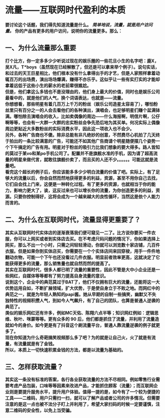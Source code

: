 # 流量——互联网时代盈利的本质

**要讨论这个话题，我们得先知道流量是什么。** ***简单地说，流量，就是用户访问量。*** **你的产品有更多的用户访问，说明你的流量更多。那么：**

## 一、为什么流量那么重要

**打个比方，你一定多多少少听说过现在的娱乐圈的一些花旦小生的名字吧：鹿X，吴X凡，T*boys（虽然现在已经解散了，但还是可以拿来举个例子）。说句实话，和过去的天王巨星相比，他们根本没有什么拿得出手的才艺，但是人家照样拿着动辄百万的出场费，演出场场爆满，赚得不亦乐乎。这似乎让一些有实打实的才能却拿着远低于这些小生的薪水的老前辈很尴尬。  
但是，他们拿这么多钱也不是没理由的，他们身上最大的价值，同时也是娱乐公司最看中的，就是他们的人气，换个词语表达，也就是——流量。  
你想想看，那些明星有着几百万上千万的粉丝（娱乐公司造星太容易了），哪怕粉丝里只有百分之一的人会去看他们的各种演出，演唱会，也足够明星们赚个盆满钵满。哪怕除去演唱会的收入，比如卖偶像的周边——什么海报啊，明信片啊，公仔啊等等，也会有一大群一大群的忠实粉丝会争先恐后地为其买单。何况实际上偶像周边更贴近大多数粉丝的实际消费水平，因此这一项收入也不会少。  
另外，各种广告商也不傻。除非总能有非凡绝妙的创意，不然费尽心机拍了几天终于拍出的一条比较满意的广告，可能还不如其他广告商请个明星随便摆几个姿势一个下午搞定的广告有用。明星对于粉丝的吸引力比我们想象的要大得多。路人皆知的莫过于某vo和某po手机公司了。配置并不是旗舰水准的手机，因为请了超高流量的明星来做代言，就敢往旗舰价卖了，而且买的人还不少。。。。。。可能这就是流量吧。  
看完这个超长的例子后，你应该能多多少少明白流量的价值了吧。实际上，有了足够大的流量以后，你会自然而然地获得更多的利益，资源，甚至不用你自己去找，它们自会找上门来，这便是一种转化过程。有了更多的资源，也就相当于你的能力，影响力更大了，诶，这反过来也可以增长你的流量，为你创造更多的利益，资源。只要你控制得好，这将会成为一个越来越大的良性循环，当然这是依个人能力而言的。**


## 二、为什么在互联网时代，流量显得更重要了？

**其实从互联网时代实体店的逐渐衰落我们便可窥见一二了。比方说你要买一件衣服，你可以上网买或者到实体店去买。在不考虑尺码问题的情况下，你如果选择上网买，那么不出一个小时，只需之间轻轻滑动，你就可以浏览数十家店铺，几百件衣服。但是如果你到实体店买，你需要在一个个实体店间来回穿梭，用手一件件地翻动衣物，可能一个下午也还没看过几件衣服。明显前者效率更高，这就决定了它能获得更多的流量，那么销售量也就自然而然的提高了。  
其实在互联网时代，很多人都已明了流量的重要性，因此不管是大中小企业还是一些网红，自媒体等等都有了努力提高自身流量的意识。  
说到这个，企业中的典范莫过于BAT了，他们不仅拥有巨大的流量，还能将这一大优势运用自如，不断扩展领域，扩大优势，于是使自身立于不败之地。而网红中的典范之一，就是为年轻人熟知的papi酱。她从早期的自制一些搞笑，幽默又不失独特性的视频积攒人气，到如今人气飙升，有了自己的团队，也算是普通人逆袭的典范了。  
类似的娱乐网红还有许多，例如MC天佑、陈翔六点半等；知识网红例如：逻辑思维、秋叶、咪蒙等等。更有众多的 90 后，他们都是抓住了流量，并利用了流量造就如今的身价。如今更是有了抖音这个刷流量平台，普通人靠流量逆袭的例子就更多了。  
现在你知道为什么奇葩搞笑视频那么多了吧？为的就是让自己火，火了就是有流量，有流量就是有了金钱。  
所以，本质上一切快速积累金钱的方法，都是以流量为基础的。**

## 三、怎样获取流量？

**其实这一条没有标准的答案，各行各业获取流量的方法不尽相同。例如零售行业需要考虑产品包装，口味等等因素来改进产品，才能抓住顾客（流量）；而互联网企业则是要提升服务水平，提升用户体验。值得一提的是，如今有了一个较为便捷的工具——二维码，用户只需扫一扫，就可以了解产品或者公司的许多情况。但需要注意的是这一点也被不法分子盯上并利用了，希望大家扫码的时候一定要谨慎，注意二维码的安全性，以免上当受骗。**